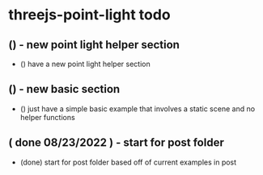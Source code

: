 # threejs-point-light todo

## () - new point light helper section
* () have a new point light helper section

## () - new basic section
* () just have a simple basic example that involves a static scene and no helper functions

## ( done 08/23/2022 ) - start for post folder
* (done) start for post folder based off of current examples in post
